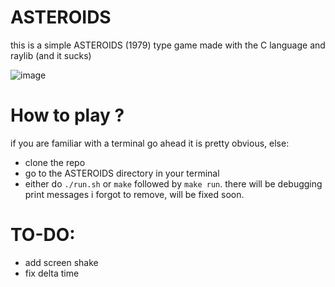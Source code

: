# ASTEROIDS
this is a simple ASTEROIDS (1979) type game made with the C language and raylib (and it sucks)

![image](https://github.com/user-attachments/assets/de9623a4-ee30-4963-b331-7cc22a0082b8)


# How to play ?
if you are familiar with a terminal go ahead it is pretty obvious, else:
- clone the repo
- go to the ASTEROIDS directory in your terminal
- either do `./run.sh` or `make` followed by `make run`.
there will be debugging print messages i forgot to remove, will be fixed soon.


# TO-DO:
- add screen shake
- fix delta time 
